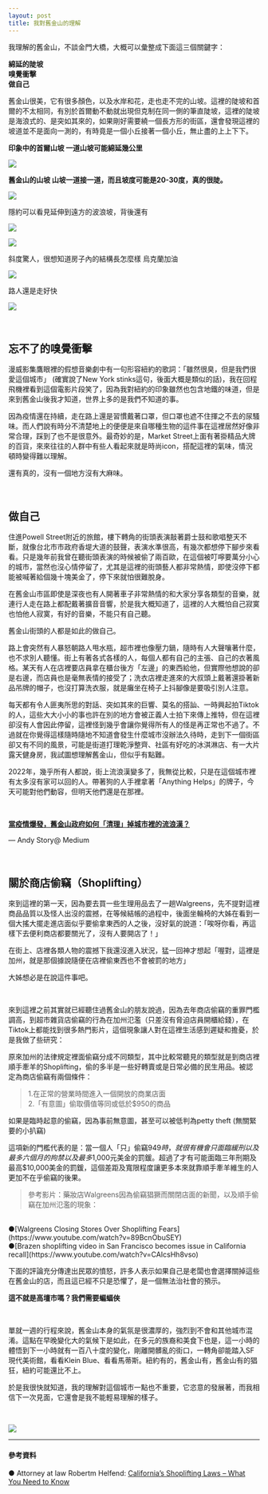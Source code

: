 ```yaml
---
layout: post
title: 我對舊金山的理解
---
```


我理解的舊金山，不談金門大橋，大概可以彙整成下面這三個關鍵字：

  **綿延的陡坡** <br/>
  **嗅覺衝擊** <br/>
  **做自己** <br/>

舊金山很美，它有很多顏色，以及水岸和花，走也走不完的山坡。這裡的陡坡和首爾的不太相同，有別於首爾動不動就出現但克制在同一側的筆直陡坡，這裡的陡坡是海浪式的、是突如其來的，如果剛好需要繞一個長方形的街區，還會發現這裡的坡道並不是面向一測的，有時竟是一個小丘接著一個小丘，無止盡的上上下下。

**印象中的首爾山坡 一道山坡可能綿延幾公里**

![](/assets/img/Seoul-SF.png)


**舊金山的山坡 山坡一道接一道，而且坡度可能是20-30度，真的很陡。**

![](/assets/img/SF-sample2.png)

隱約可以看見延伸到遠方的波浪坡，背後還有

![](/assets/img/SF/any.png)

![](/assets/img/SF/IMG_0145.jpg)

斜度驚人，很想知道房子內的結構長怎麼樣 
烏克蘭加油

![](/assets/img/SF/IMG_0241.png)

路人還是走好快

![](/assets/img/SF/IMG_0287.png)

<br/>

## 忘不了的嗅覺衝擊

漫威影集鷹眼裡的假想音樂劇中有一句形容紐約的歌詞：「雖然很臭，但是我們很愛這個城市」 (確實說了New York stinks這句，後面大概是類似的話)，我在回程飛機裡看到這個電影片段笑了，因為我對紐約的印象雖然也包含地鐵的味道，但是來到舊金山後我才知道，世界上多的是我們不知道的事。

因為疫情還在持續，走在路上還是習慣戴著口罩，但口罩也遮不住揮之不去的尿騷味。而人們說有時分不清楚地上的便便是來自哪種生物的這件事在這裡居然好像非常合理，踩到了也不是很意外。最奇妙的是，Market Street上面有著掛精品大牌的百貨，來來往往的人群中有些人看起來就是時尚icon，搭配這裡的氣味，情況頓時變得難以理解。

還有真的，沒有一個地方沒有大麻味。

<br/>

## 做自己

住進Powell Street附近的旅館，樓下轉角的街頭表演敲著爵士鼓和歌唱整天不斷，就像台北市市政府香堤大道的鼓聲，表演水準很高，有幾次都想停下腳步來看看。只是幾年前我曾在聽街頭表演的時候被偷了兩百歐，在這個被叮嚀要萬分小心的城市，當然也沒心情停留了，尤其是這裡的街頭藝人都非常熱情，即使沒停下都能被喊著給個幾十塊美金了，停下來就怕很難脫身。

在舊金山市區即使是深夜也有人開著車子非常熱情的和大家分享各類型的音樂，就連行人走在路上都配戴著擴音音響，於是我大概知道了，這裡的人大概怕自己寂寞也怕他人寂寞，有好的音樂，不能只有自己聽。

舊金山街頭的人都是如此的做自己。

路上會突然有人暴怒朝路人甩水瓶，超市裡也像壓力鍋，隨時有人大聲嚷著什麼，也不求別人聽懂。街上有著各式各樣的人，每個人都有自己的主張、自己的衣著風格。某天有人在店裡要店員拿在櫃台後方「左邊」的東西給他，但實際他想說的卻是右邊，而店員也是毫無表情的接受了；洗衣店裡走進來的大叔頭上戴著還掛著新品吊牌的帽子，也沒打算洗衣服，就是癱坐在椅子上抖腳像是要吸引別人注意。

每天都有令人匪夷所思的對話、突如其來的巨響、莫名的搭訕、一時興起拍Tiktok的人，這些大大小小的事也許在別的地方會被正義人士拍下來傳上推特，但在這裡卻沒有人會因此停留，這裡怪到幾乎會讓你覺得所有人的怪是再正常也不過了。不過就在你覺得這樣隨時隨地不知道會發生什麼城市沒辦法久待時，走到下一個街區卻又有不同的風景，可能是街道打理乾淨整齊、社區有好吃的冰淇淋店、有一大片露天健身房，我試圖想理解舊金山，但似乎有點難。

2022年，幾乎所有人都說，街上流浪漢變多了，我無從比較，只是在這個城市裡有太多沒有家可以回的人。帶著狗的人手裡拿著「Anything Helps」的牌子，今天可能對他們動容，但明天他們還是在那裡。


<br/>

**[當疫情爆發，舊金山政府如何「清理」掉城市裡的流浪漢？](https://andystory.medium.com/%E7%95%B6%E7%96%AB%E6%83%85%E7%88%86%E7%99%BC-%E8%88%8A%E9%87%91%E5%B1%B1%E6%94%BF%E5%BA%9C%E5%A6%82%E4%BD%95-%E6%B8%85%E7%90%86-%E6%8E%89%E5%9F%8E%E5%B8%82%E8%A3%A1%E7%9A%84%E6%B5%81%E6%B5%AA%E6%BC%A2-1beb10bf40f8)**

— Andy Story@ Medium


<br/>

## 關於商店偷竊（Shoplifting）

來到這裡的第一天，因為要去買一些生理用品去了一趟Walgreens，先不提對這裡商品品質以及怪人出沒的震撼，在等候結帳的過程中，後面坐輪椅的大姊在看到一個大搖大擺走進店面似乎要偷拿東西的人之後，沒好氣的說道：「唉呀你看，再這樣下去便利商店都要關光了，沒有人要開店了！」

在街上、店裡各類人物的震撼下我還沒進入狀況，猛一回神才想起「喔對，這裡是加州，就是那個據說隨便在店裡偷東西也不會被罰的地方」

大姊想必是在說這件事吧。

<br/>

來到這裡之前其實就已經聽住過舊金山的朋友說過，因為去年商店偷竊的重罪門檻調高，到超市雜貨店偷竊的行為在加州氾濫（只差沒有脅迫店員開櫃給錢），在Tiktok上都能找到很多熱門影片，這個現象讓人對在這裡生活感到遲疑和擔憂，於是我做了些研究：

原來加州的法律規定裡面偷竊分成不同類型，其中比較常聽見的類型就是到商店裡順手牽羊的Shoplifting，偷的多半是一些好轉賣或是日常必備的民生用品。被認定為商店偷竊有兩個條件：
  
 > 1.在正常的營業時間進入一個開放的商業店面  <br/>
 > 2.「有意圖」偷取價值等同或低於$950的商品

如果是臨時起意的偷竊，因為事前無意圖，甚至可以被低判為petty theft (無關緊要的小扒竊)

這項新的門檻代表的是：當一個人「只」偷竊$949時，就很有機會只面臨緩刑以及最多六個月的拘禁以及最多$1,000元美金的罰鍰。超過了才有可能面臨三年刑期及最高$10,000美金的罰鍰，這個差距及寬限程度讓更多本來就靠順手牽羊維生的人更加不在乎偷竊的後果。

> 參考影片：藥妝店Walgreens因為偷竊猖獗而關閉店面的新聞，以及順手偷竊在加州氾濫的現象：
<br/> 
●[Walgreens Closing Stores Over Shoplifting Fears](https://www.youtube.com/watch?v=89BcnObuSEY)
<br/>
●[Brazen shoplifting video in San Francisco becomes issue in California recall](https://www.youtube.com/watch?v=CAIcsHh8vso)

<br/>

下面的評論充分傳達出民眾的憤怒，許多人表示如果自己是老闆也會選擇關掉這些在舊金山的店，而且這已經不只是恐懼了，是一個無法治社會的預示。

**這不就是高壇市嗎？我們需要蝙蝠俠**

<br/>

單就一週的行程來說，舊金山本身的氣氛是很濃厚的，強烈到不會和其他城市混淆。這點在早晚變化大的氣候下是如此，在多元的族裔和美食下也是，這一小時的體悟到下一小時就有一百八十度的變化，剛離開髒亂的街口，一轉角卻能踏入SF現代美術館，看看Klein Blue、看看馬蒂斯。紐約有的，舊金山有，舊金山有的猖狂，紐約可能還比不上。

於是我很快就知道，我的理解對這個城市一點也不重要，它恣意的發展著，而我相信下一次見面，它還會是我不能輕易理解的樣子。

<br/>

![](/assets/img/SF/IMG_0302.png)
<br/>

---
#### 參考資料

● Attorney at law Robertm Helfend: 
[California’s Shoplifting Laws – What You Need to Know](https://www.robertmhelfend.com/criminal-defense/california-shoplifting-laws/?fbclid=IwAR2-bVR1VtsTXdOJdZjcf54_KanZL_o79pzl3i-WjYYtpQLBqNTscXz-LkI)
